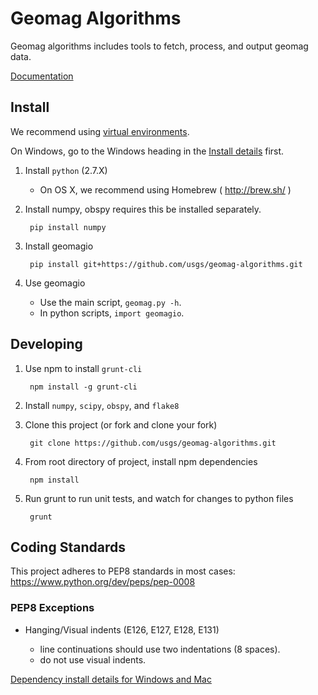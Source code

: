 Geomag Algorithms
=================

Geomag algorithms includes tools to fetch, process, and output geomag data.

[Documentation](./docs/README.md)


<a name="install"></a>
Install
-------

We recommend using [virtual environments][].

On Windows, go to the Windows heading in the
[Install details](readme_dependency_install.md) first.

1. Install `python` (2.7.X)

    - On OS X, we recommend using Homebrew ( http://brew.sh/ )


2. Install numpy, obspy requires this be installed separately.

        pip install numpy

3. Install geomagio

        pip install git+https://github.com/usgs/geomag-algorithms.git

4. Use geomagio

    - Use the main script, `geomag.py -h`.
    - In python scripts, `import geomagio`.

[virtual environments]: http://docs.python-guide.org/en/latest/dev/virtualenvs/


<a name="develop"></a>
Developing
----------

1. Use npm to install `grunt-cli`

        npm install -g grunt-cli

2. Install `numpy`, `scipy`, `obspy`, and `flake8`

3. Clone this project (or fork and clone your fork)

        git clone https://github.com/usgs/geomag-algorithms.git

4. From root directory of project, install npm dependencies

        npm install

5. Run grunt to run unit tests, and watch for changes to python files

        grunt


<a name="standards"></a>
Coding Standards
----------------

This project adheres to PEP8 standards in most cases:
    https://www.python.org/dev/peps/pep-0008

### PEP8 Exceptions

- Hanging/Visual indents (E126, E127, E128, E131)

    - line continuations should use two indentations (8 spaces).
    - do not use visual indents.

[Dependency install details for Windows and Mac](readme_dependency_install.md)
